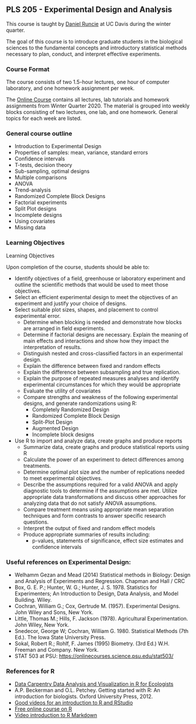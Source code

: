 ## PLS 205 - Experimental Design and Analysis

This course is taught by [Daniel Runcie](runcielab.ucdavis.edu) at UC Davis during the winter quarter. 

The goal of this course is to introduce graduate students in the biological sciences to the fundamental concepts and introductory statistical methods necessary to plan, conduct, and interpret effective experiments.

### Course Format
The course consists of two 1.5-hour lectures, one hour of computer laboratory, and one homework assignment per week.  

The [Online Course](Course_content.md) contains all lectures, lab tutorials and homework assignments from Winter Quarter 2020. The material is grouped into weekly blocks consisting of two lectures, one lab, and one homework. General topics for each week are listed.

### General course outline

- Introduction to Experimental Design
- Properties of samples: mean, variance, standard errors
- Confidence intervals
- T-tests, decision theory
- Sub-sampling, optimal designs
- Multiple comparisons
- ANOVA
- Trend-analysis
- Randomized Complete Block Designs
- Factorial experiments
- Split Plot designs
- Incomplete designs
- Using covariates
- Missing data

### Learning Objectives
Learning Objectives

Upon completion of the course, students should be able to:

- Identify objectives of a field, greenhouse or laboratory experiment and outline the scientific methods that would be used to meet those objectives.
- Select an efficient experimental design to meet the objectives of an experiment and justify your choice of designs.
- Select suitable plot sizes, shapes, and placement to control experimental error.
    - Determine when blocking is needed and demonstrate how blocks are arranged in field experiments.
    - Determine if factorial designs are necessary. Explain the meaning of main effects and interactions and show how they impact the interpretation of results.
	- Distinguish nested and cross-classified factors in an experimental design.
	- Explain the difference between fixed and random effects
	- Explain the difference between subsampling and true replication.
	- Explain the purpose of repeated measures analyses and identify experimental circumstances for which they would be appropriate
	- Evaluate the utility of covariates
	- Compare strengths and weakness of the following experimental designs, and generate randomizations using R:
		- Completely Randomized Design
		- Randomized Complete Block Design
		- Split-Plot Design
		- Augmented Design
		- Incomplete block designs
- Use R to import and analyze data, create graphs and produce reports
	- Summarize data, create graphs and produce statistical reports using R
	- Calculate the power of an experiment to detect differences among treatments. 
	- Determine optimal plot size and the number of replications needed to meet experimental objectives.
	- Describe the assumptions required for a valid ANOVA and apply diagnostic tools to determine if the assumptions are met. Utilize appropriate data transformations and discuss other approaches for analyzing data that do not satisfy ANOVA assumptions.
	- Compare treatment means using appropriate mean separation techniques and form contrasts to answer specific research questions.
	- Interpret the output of fixed and random effect models 
	- Produce appropriate summaries of results including:
		- p-values, statements of significance, effect size estimates and confidence intervals

### Useful references on Experimental Design:

- Welhamm Gezan and Mead (2014) Statistical methods in Biology: Design and Analysis of Experiments and Regression. Chapman and Hall / CRC
- Box, G. E. P.; Hunter, W. G.; Hunter, J. S. 1978. Statistics for Experimenters; An Introduction to Design, Data Analysis, and Model Building. Wiley.
- Cochran, William G.; Cox, Gertrude M. (1957).  Experimental Designs. John Wiley and Sons, New York.
- Little, Thomas M.; Hills, F. Jackson (1978).  Agricultural Experimentation. John Wiley, New York.
- Snedecor, George W; Cochran, William G. 1980. Statistical Methods (7th Ed.). The Iowa State University Press.
- Sokal, Robert R.; Rohlf, F. James (1995) Biometry. (3rd Ed.) W.H. Freeman and Company. New York. 
- STAT 503 at PSU: https://onlinecourses.science.psu.edu/stat503/

### References for R

- [Data Carpentry Data Analysis and Visualization in R for Ecologists](https://datacarpentry.org/R-ecology-lesson/index.html)
- A.P. Beckerman and O.L. Petchey.    Getting started with R: An introduction for biologists.   Oxford University Press, 2012.
- [Good videos for an introduction to R and RStudio](https://www.youtube.com/playlist?list=PLqzoL9-eJTNBDdKgJgJzaQcY6OXmsXAHU)
- [Free online course on R](https://www.datacamp.com/courses/free-introduction-to-r)
- [Video introduction to R Markdown](https://www.youtube.com/watch?v=-apyD5f9nwg)



